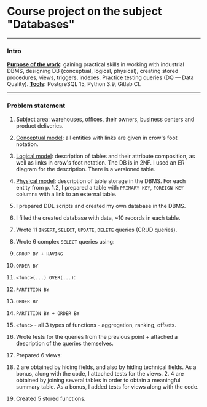 # Course project on the subject "Databases"

---

### Intro

<b><u>Purpose of the work</u>:</b> gaining practical skills in working with industrial DBMS, designing DB (conceptual, logical, physical), creating stored procedures, views,
triggers, indexes. Practice testing queries (DQ — Data Quality).
<b><u>Tools</u>:</b> PostgreSQL 15, Python 3.9, Gitlab CI.

---

### Problem statement

1. Subject area: warehouses, offices, their owners, business centers and product deliveries.
1. <u>Conceptual model</u>: all entities with links are given in crow's foot notation.

2. <u>Logical model</u>: description of tables and their attribute composition, as well as links in crow's foot notation. The DB is in 2NF. I used an ER diagram for the description. There is a versioned table.
3. <u>Physical model</u>: description of table storage in the DBMS. For each entity from p. 1.2, I prepared a table with `PRIMARY KEY`, `FOREIGN KEY` columns with a link to an external table.
2. I prepared DDL scripts and created my own database in the DBMS.

3. I filled the created database with data, ~10 records in each table.
4. Wrote 11 `INSERT`, `SELECT`, `UPDATE`, `DELETE` queries (CRUD queries).
5. Wrote 6 complex `SELECT` queries using:
1. `GROUP BY + HAVING`
2. `ORDER BY`
3. `<func>(...) OVER(...)`:
1. `PARTITION BY`
2. `ORDER BY`
3. `PARTITION BY + ORDER BY`
4. `<func>` - all 3 types of functions - aggregation, ranking, offsets.
6. Wrote tests for the queries from the previous point + attached a description of the queries themselves.
7. Prepared 6 views:
1. 2 are obtained by hiding fields, and
also by hiding technical fields. As a bonus, along with the code, I attached tests for the views. 2. 4 are obtained by joining several tables in order to obtain a meaningful
summary table.
As a bonus, I added tests for views along with the code.
8. Created 5 stored functions.
